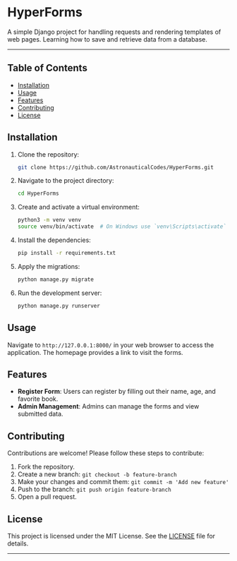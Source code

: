 # HyperForms

A simple Django project for handling requests and rendering templates of web pages. Learning how to save and retrieve data from a database.

---

## Table of Contents
- [Installation](#installation)
- [Usage](#usage)
- [Features](#features)
- [Contributing](#contributing)
- [License](#license)

## Installation

1. Clone the repository:
   ```bash
   git clone https://github.com/AstronauticalCodes/HyperForms.git
   ```

2. Navigate to the project directory:
   ```bash
   cd HyperForms
   ```

3. Create and activate a virtual environment:
   ```bash
   python3 -m venv venv
   source venv/bin/activate  # On Windows use `venv\Scripts\activate`
   ```

4. Install the dependencies:
   ```bash
   pip install -r requirements.txt
   ```

5. Apply the migrations:
   ```bash
   python manage.py migrate
   ```

6. Run the development server:
   ```bash
   python manage.py runserver
   ```

## Usage

Navigate to `http://127.0.0.1:8000/` in your web browser to access the application. The homepage provides a link to visit the forms.

## Features

- **Register Form**: Users can register by filling out their name, age, and favorite book.
- **Admin Management**: Admins can manage the forms and view submitted data.

## Contributing

Contributions are welcome! Please follow these steps to contribute:

1. Fork the repository.
2. Create a new branch: `git checkout -b feature-branch`
3. Make your changes and commit them: `git commit -m 'Add new feature'`
4. Push to the branch: `git push origin feature-branch`
5. Open a pull request.

## License

This project is licensed under the MIT License. See the [LICENSE](LICENSE) file for details.

---
